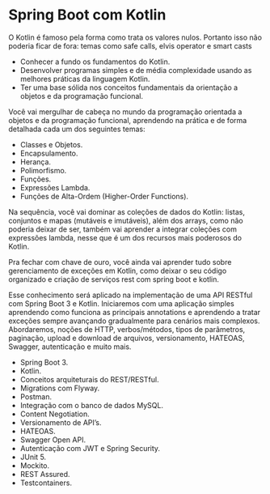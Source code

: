 # Spring Boot com Kotlin

O Kotlin é famoso pela forma como trata os valores nulos. Portanto isso não poderia ficar de fora: temas como safe calls, elvis operator e smart casts

- Conhecer a fundo os fundamentos do Kotlin.
- Desenvolver programas simples e de média complexidade usando as melhores práticas da linguagem Kotlin.
- Ter uma base sólida nos conceitos fundamentais da orientação a objetos e da programação funcional.


Você vai mergulhar de cabeça no mundo da programação orientada a objetos e da programação funcional, aprendendo na prática e de forma detalhada cada um dos seguintes temas:

- Classes e Objetos.
- Encapsulamento.
- Herança.
- Polimorfismo.
- Funções.
- Expressões Lambda.
- Funções de Alta-Ordem (Higher-Order Functions).


Na sequência, você vai dominar as coleções de dados do Kotlin: listas, conjuntos e mapas (mutáveis e imutáveis), além dos arrays, como não poderia deixar de ser, também vai aprender a integrar coleções com expressões lambda, nesse que é um dos recursos mais poderosos do Kotlin.


Pra fechar com chave de ouro, você ainda vai aprender tudo sobre gerenciamento de exceções em Kotlin, como deixar o seu código organizado e criação de serviços rest com spring boot e kotlin.

Esse conhecimento será aplicado na implementação de uma API RESTful com Spring Boot 3 e Kotlin. Iniciaremos com uma aplicação simples aprendendo como funciona as principais annotations e aprendendo a tratar exceções sempre avançando gradualmente para cenários mais complexos. Abordaremos, noções de HTTP, verbos/métodos, tipos de parâmetros, paginação, upload e download de arquivos, versionamento, HATEOAS, Swagger, autenticação e muito mais.

- Spring Boot 3.
- Kotlin.
- Conceitos arquiteturais do REST/RESTful.
- Migrations com Flyway.
- Postman.
- Integração com o banco de dados MySQL.
- Content Negotiation.
- Versionamento de API’s.
- HATEOAS.
- Swagger Open API.
- Autenticação com JWT e Spring Security.
- JUnit 5.
- Mockito.
- REST Assured.
- Testcontainers.
